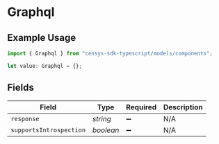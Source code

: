 # Graphql

## Example Usage

```typescript
import { Graphql } from "censys-sdk-typescript/models/components";

let value: Graphql = {};
```

## Fields

| Field                   | Type                    | Required                | Description             |
| ----------------------- | ----------------------- | ----------------------- | ----------------------- |
| `response`              | *string*                | :heavy_minus_sign:      | N/A                     |
| `supportsIntrospection` | *boolean*               | :heavy_minus_sign:      | N/A                     |